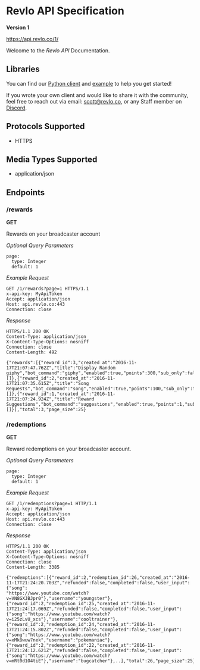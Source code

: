 # Revlo API Specification

**Version 1**

https://api.revlo.co/1/

Welcome to the *Revlo API* Documentation.

## Libraries

You can find our [Python client](http://github.com/teamrevlo/revlo-python-client) and [example](http://github.com/teamrevlo/revlo-python-client/examples) to help you get started!

If you wrote your own client and would like to share it with the community, feel free to reach out via email: scott@revlo.co, or any Staff member on [Discord](https://discord.gg/0gGuQOPSxJCe5xjd).

## Protocols Supported

* HTTPS

## Media Types Supported

* application/json


## Endpoints

### /rewards

**GET**

Rewards on your broadcaster account

*Optional Query Parameters*

```
page:
  type: Integer
  default: 1
```

*Example Request*

```
GET /1/rewards?page=1 HTTPS/1.1
x-api-key: MyApiToken
Accept: application/json
Host: api.revlo.co:443
Connection: close
```

*Response*

```
HTTPS/1.1 200 OK
Content-Type: application/json
X-Content-Type-Options: nosniff
Connection: close
Content-Length: 492

{"rewards":[{"reward_id":3,"created_at":"2016-11-17T21:07:47.762Z","title":"Display Random giphy","bot_command":"giphy","enabled":true,"points":300,"sub_only":false,"input_fields":[]},{"reward_id":2,"created_at":"2016-11-17T21:07:35.615Z","title":"Song Requests","bot_command":"song","enabled":true,"points":100,"sub_only":false,"input_fields":[]},{"reward_id":1,"created_at":"2016-11-17T21:07:24.924Z","title":"Reward Suggestions","bot_command":"suggestions","enabled":true,"points":1,"sub_only":false,"input_fields":[]}],"total":3,"page_size":25}
```

### /redemptions

**GET**

Reward redemptions on your broadcaster account.

*Optional Query Parameters*

```
page:
  type: Integer
  default: 1
```

*Example Request*

```
GET /1/redemptions?page=1 HTTP/1.1
x-api-key: MyApiToken
Accept: application/json
Host: api.revlo.co:443
Connection: close
```

*Response*

```
HTTPS/1.1 200 OK
Content-Type: application/json
X-Content-Type-Options: nosniff
Connection: close
Content-Length: 3385

{"redemptions":[{"reward_id":2,"redemption_id":26,"created_at":"2016-11-17T21:24:20.703Z","refunded":false,"completed":false,"user_input":{"song":
"https://www.youtube.com/watch?v=VN8GXJBJpr0"},"username":"youngster"},{"reward_id":2,"redemption_id":25,"created_at":"2016-11-17T21:24:17.069Z","refunded":false,"completed":false,"user_input":{"song":"https://www.youtube.com/watch?v=i25zLvU_xcs"},"username":"cooltrainer"},{"reward_id":2,"redemption_id":24,"created_at":"2016-11-17T21:24:15.802Z","refunded":false,"completed":false,"user_input":{"song":"https://www.youtube.com/watch?v=xMk8wuw7nek","username":"pokemaniac"},{"reward_id":2,"redemption_id":22,"created_at":"2016-11-17T21:24:12.621Z","refunded":false,"completed":false,"user_input":{"song":"https://www.youtube.com/watch?v=mRt0d1O4tiE"},"username":"bugcatcher"},..],"total":26,"page_size":25}
```

